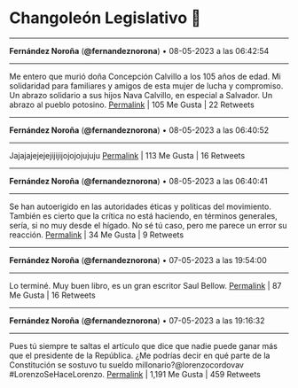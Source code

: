 # Changoleón Legislativo 🙈
*****
**Fernández Noroña** (**@fernandeznorona**) • 08-05-2023 a las 06:42:54
*****
Me entero que murió doña Concepción Calvillo a los 105 años de edad. Mi solidaridad para familiares y amigos de esta mujer de lucha y compromiso. Un abrazo solidario a sus hijos Nava Calvillo, en especial a Salvador. Un abrazo al pueblo potosino.
[Permalink](https://twitter.com/fernandeznorona/status/1655584060981362691) | 105 Me Gusta | 22 Retweets
*****
**Fernández Noroña** (**@fernandeznorona**) • 08-05-2023 a las 06:40:52
*****
Jajajajejejejijijijojojojujuju
[Permalink](https://twitter.com/fernandeznorona/status/1655583550324760578) | 113 Me Gusta | 16 Retweets
*****
**Fernández Noroña** (**@fernandeznorona**) • 08-05-2023 a las 06:40:41
*****
Se han autoerigido en las autoridades éticas y políticas del movimiento. También es cierto que la crítica no está haciendo, en términos generales, sería, si no muy desde el hígado. No sé tú caso, pero me parece un error su reacción.
[Permalink](https://twitter.com/fernandeznorona/status/1655583503856066562) | 34 Me Gusta | 9 Retweets
*****
**Fernández Noroña** (**@fernandeznorona**) • 07-05-2023 a las 19:54:00
*****
Lo terminé. Muy buen libro, es un gran escritor Saul Bellow.
[Permalink](https://twitter.com/fernandeznorona/status/1655420760574533632) | 87 Me Gusta | 16 Retweets
*****
**Fernández Noroña** (**@fernandeznorona**) • 07-05-2023 a las 19:16:32
*****
Pues tú siempre te saltas el artículo que dice que nadie puede ganar más que el presidente de la República. ¿Me podrías decir en qué parte de la Constitución se sostuvo tu sueldo millonario?@lorenzocordovav #LorenzoSeHaceLorenzo.
[Permalink](https://twitter.com/fernandeznorona/status/1655411334282870784) | 1,191 Me Gusta | 459 Retweets